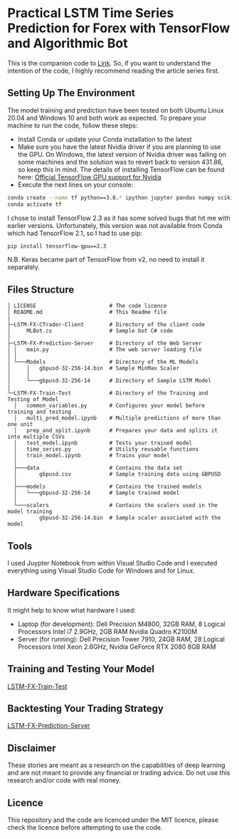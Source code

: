 # Practical LSTM Time Series Prediction for Forex with TensorFlow and Algorithmic Bot
This is the companion code to [Link](https://google.com). So, if you want to understand the intention of the code, I highly recommend reading the article series first.
## Setting Up The Environment
The model training and prediction have been tested on both Ubuntu Linux 20.04 and Windows 10 and both work as expected.
To prepare your machine to run the code, follow these steps:
- Install Conda or update your Conda installation to the latest
- Make sure you have the latest Nvidia driver if you are planning to use the GPU. On Windows, the latest version of Nvidia driver was failing on some machines and the solution was to revert back to version 431.86, so keep this in mind. The details of installing TensorFlow can be found here: [Official TensorFlow GPU support for Nvidia](https://www.tensorflow.org/install/gpu)
- Execute the next lines on your console:
```bash
conda create --name tf python==3.8.* ipython jupyter pandas numpy scikit-learn matplotlib flask
conda activate tf
```
I chose to install TensorFlow 2.3 as it has some solved bugs that hit me with earlier versions. Unfortunately, this version was not available from Conda which had TensorFlow 2.1, so I had to use pip:
```bash
pip install tensorflow-gpu==2.3
```
N.B. Keras became part of TensorFlow from v2, no need to install it separately.
## Files Structure
```
│ LICENSE                       # The code licence 
│ README.md                     # This Readme file
|
├─LSTM-FX-CTrader-Client        # Directory of the client code
│     MLBot.cs                  # Sample bot C# code
|
├─LSTM-FX-Prediction-Server     # Directory of the Web Server
│ │   main.py                   # The web server loading file
│ │
│ └───Models                    # Directory of the ML Models 
│     │   gbpusd-32-256-14.bin  # Sample MinMax Scaler
│     │
│     └───gbpusd-32-256-14      # Directory of Sample LSTM Model 
|
└─LSTM-FX-Train-Test            # Directory of the Training and Testing of Model
  │   common_variables.py       # Configures your model before training and testing
  │   multi_pred_model.ipynb    # Multiple predictions of more than one unit
  │   prep_and_split.ipynb      # Prepares your data and splits it into multiple CSVs
  │   test_model.ipynb          # Tests your trained model
  │   time_series.py            # Utility reusable functions 
  │   train_model.ipynb         # Trains your model
  │
  ├───data                      # Contains the data set
  │       gbpusd.csv            # Sample training data using GBPUSD
  │
  ├───models                    # Contains the trained models
  │   └───gbpusd-32-256-14      # Sample trained model
  │
  └───scalers                   # Contains the scalers used in the model training
          gbpusd-32-256-14.bin  # Sample scaler associated with the model
```
## Tools
I used Juypter Notebook from within Visual Studio Code and I executed everything using Visual Studio Code for Windows and for Linux.
## Hardware Specifications
It might help to know what hardware I used:
- Laptop (for development): Dell Precision M4800, 32GB RAM, 8 Logical Processors Intel i7 2.9GHz, 2GB RAM Nvidia Quadro K2100M
- Server (for running): Dell Precision Tower 7910, 24GB RAM, 28 Logical Processors Intel Xeon 2.6GHz, Nvidia GeForce RTX 2080 8GB RAM
## Training and Testing Your Model
[LSTM-FX-Train-Test](LSTM-FX-Train-Test/README.md)
## Backtesting Your Trading Strategy
[LSTM-FX-Prediction-Server](LSTM-FX-Prediction-Server/README.md)
## Disclaimer
These stories are meant as a research on the capabilities of deep learning and are not meant to provide any financial or trading advice. Do not use this research and/or code with real money.
## Licence
This repository and the code are licenced under the MIT licence, please check the licence before attempting to use the code.